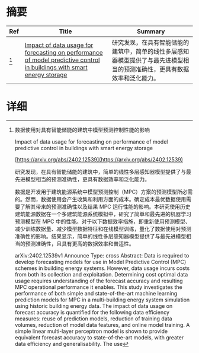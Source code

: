 # 摘要

| Ref | Title | Summary |
| --- | --- | --- |
| [^1] | [Impact of data usage for forecasting on performance of model predictive control in buildings with smart energy storage](https://arxiv.org/abs/2402.12539) | 研究发现，在具有智能储能的建筑中，简单的线性多层感知器模型提供了与最先进模型相当的预测准确性，更具有数据效率和泛化能力。 |

# 详细

[^1]: 数据使用对具有智能储能的建筑中模型预测控制性能的影响

    Impact of data usage for forecasting on performance of model predictive control in buildings with smart energy storage

    [https://arxiv.org/abs/2402.12539](https://arxiv.org/abs/2402.12539)

    研究发现，在具有智能储能的建筑中，简单的线性多层感知器模型提供了与最先进模型相当的预测准确性，更具有数据效率和泛化能力。

    

    数据是开发用于建筑能源系统中模型预测控制（MPC）方案的预测模型所必需的。然而，数据使用会产生收集和利用方面的成本。确定成本最优数据使用需要了解其带来的预测准确性以及结果 MPC 运行性能的影响。本研究使用历史建筑能源数据在一个多建筑能源系统模拟中，研究了简单和最先进的机器学习预测模型在 MPC 中的性能。对于以下数据效率措施，即重新使用预测模型、减少训练数据量、减少模型数据特征和在线模型训练，量化了数据使用对预测准确性的影响。结果显示，简单的线性多层感知器模型提供了与最先进模型相当的预测准确性，且具有更高的数据效率和普适性。

    arXiv:2402.12539v1 Announce Type: cross  Abstract: Data is required to develop forecasting models for use in Model Predictive Control (MPC) schemes in building energy systems. However, data usage incurs costs from both its collection and exploitation. Determining cost optimal data usage requires understanding of the forecast accuracy and resulting MPC operational performance it enables. This study investigates the performance of both simple and state-of-the-art machine learning prediction models for MPC in a multi-building energy system simulation using historic building energy data. The impact of data usage on forecast accuracy is quantified for the following data efficiency measures: reuse of prediction models, reduction of training data volumes, reduction of model data features, and online model training. A simple linear multi-layer perceptron model is shown to provide equivalent forecast accuracy to state-of-the-art models, with greater data efficiency and generalisability. The use
    

